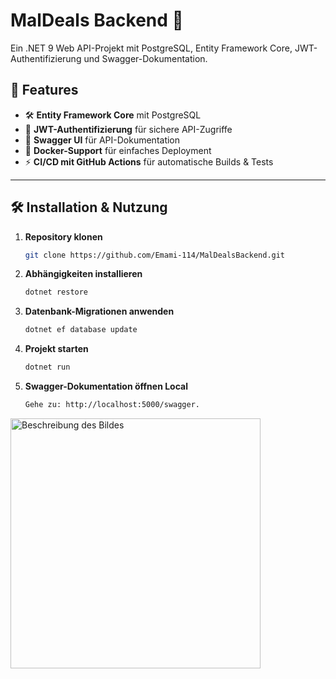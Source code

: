 # MalDeals Backend 🚀

Ein .NET 9 Web API-Projekt mit PostgreSQL, Entity Framework Core, JWT-Authentifizierung und Swagger-Dokumentation.

## 📌 Features
- 🛠 **Entity Framework Core** mit PostgreSQL
- 🔐 **JWT-Authentifizierung** für sichere API-Zugriffe
- 📖 **Swagger UI** für API-Dokumentation
- 🐳 **Docker-Support** für einfaches Deployment
- ⚡ **CI/CD mit GitHub Actions** für automatische Builds & Tests

---

## 🛠 Installation & Nutzung

1. **Repository klonen**  
   ```sh
   git clone https://github.com/Emami-114/MalDealsBackend.git

2. **Abhängigkeiten installieren**
    ```sh
    dotnet restore

3. **Datenbank-Migrationen anwenden**
    ```sh
    dotnet ef database update

4. **Projekt starten**
    ```sh
    dotnet run

5. **Swagger-Dokumentation öffnen Local**
    ```sh
    Gehe zu: http://localhost:5000/swagger.

<img src="asset/backend.png" alt="Beschreibung des Bildes" width="400"/>
